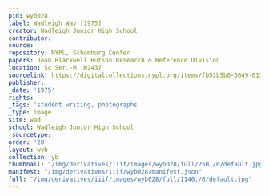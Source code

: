 ```yaml
---
pid: wyb028
label: Wadleigh Way [1975]
creator: Wadleigh Junior High School
contributor:
source:
repository: NYPL, Schomburg Center
papers: Jean Blackwell Hutson Research & Reference Division
location: Sc Ser.-M .W2437
sourcelink: https://digitalcollections.nypl.org/items/fb53b5b0-3649-0134-10f6-00505686a51c
publisher:
_date: '1975'
rights:
_tags: 'student writing, photographs '
_type: image
site: wad
school: Wadleigh Junior High School
_sourcetype:
order: '28'
layout: wyb
collection: yb
thumbnail: "/img/derivatives/iiif/images/wyb028/full/250,/0/default.jpg"
manifest: "/img/derivatives/iiif/wyb028/manifest.json"
full: "/img/derivatives/iiif/images/wyb028/full/1140,/0/default.jpg"
---
```

